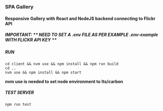 ### SPA Gallery
#### Responsive Gallery with React and NodeJS backend connecting to Flickr API

##### IMPORTANT: ** NEED TO SET A .env FILE AS PER EXAMPLE .env-example WITH FLICKR API KEY **

##### RUN

```
cd client && nvm use && npm install && npm run build
cd ..
nvm use && npm install && npm start
```

**nvm use is needed to set node environment to lts/carbon**

##### TEST SERVER

```
npm run test
```
